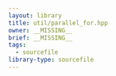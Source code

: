 ```yaml
---
layout: library
title: util/parallel_for.hpp
owner: __MISSING__
brief: __MISSING__
tags:
  - sourcefile
library-type: sourcefile
---
```

